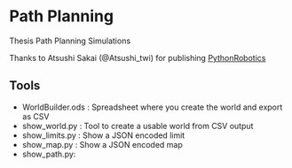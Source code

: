 # Path Planning

Thesis Path Planning Simulations

Thanks to Atsushi Sakai (@Atsushi_twi) for publishing [PythonRobotics](https://github.com/AtsushiSakai/PythonRobotics)

## Tools

- WorldBuilder.ods : Spreadsheet where you create the world and export as CSV
- show_world.py : Tool to create a usable world from CSV output
- show_limits.py : Show a JSON encoded limit
- show_map.py : Show a JSON encoded map
- show_path.py: 
